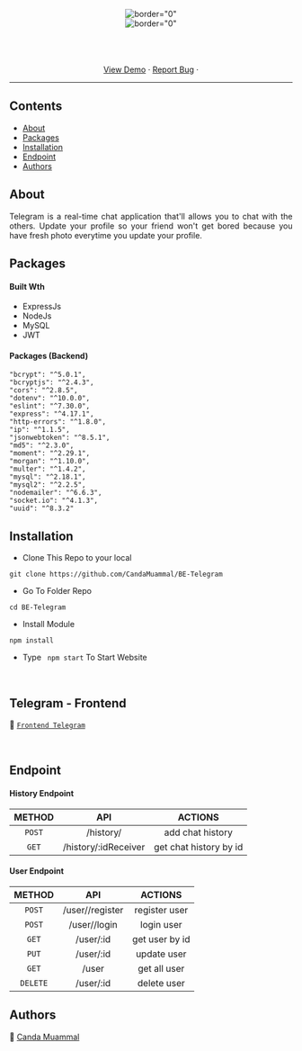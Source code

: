 <p align="center">
     <img src="https://i.postimg.cc/pT9Ypg8w/teleg.png"   alt= border="0" /> <br/>
     <img src="https://i.postimg.cc/XNd1LCGT/telltel.png"   alt= border="0" />

</p>

<p align="center">
    <br />
    <br />
    <br />
    <a href="https://fe-telegram.vercel.app/login">View Demo</a>
    ·
    <a href="https://github.com/CandaMuammal/BE-Telegram/issues">Report Bug</a>
    ·
  </p>

---


## Contents

- [About](#about)
- [Packages](#Packages)
- [Installation](#installation)
- [Endpoint](#endpoint)
- [Authors](#authors)

##  About

<p align="justify">Telegram is a real-time chat application that'll allows you to chat with the others. Update your profile so your friend won't get bored because you have fresh photo everytime you update your profile.
</p>

##  Packages


#### Built Wth
- ExpressJs
- NodeJs
- MySQL
- JWT

#### Packages (Backend)
    "bcrypt": "^5.0.1",
    "bcryptjs": "^2.4.3",
    "cors": "^2.8.5",
    "dotenv": "^10.0.0",
    "eslint": "^7.30.0",
    "express": "^4.17.1",
    "http-errors": "^1.8.0",
    "ip": "^1.1.5",
    "jsonwebtoken": "^8.5.1",
    "md5": "^2.3.0",
    "moment": "^2.29.1",
    "morgan": "^1.10.0",
    "multer": "^1.4.2",
    "mysql": "^2.18.1",
    "mysql2": "^2.2.5",
    "nodemailer": "^6.6.3",
    "socket.io": "^4.1.3",
    "uuid": "^8.3.2"


## Installation

- Clone This Repo to your local

```
git clone https://github.com/CandaMuammal/BE-Telegram
```

- Go To Folder Repo

```
cd BE-Telegram
```

- Install Module

```
npm install
```

- Type ` npm start` To Start Website

<br/>

## Telegram - Frontend

:rocket: [`Frontend Telegram`](https://github.com/CandaMuammal/FE-Telegram)

<br/>

## Endpoint

#### History Endpoint

|  METHOD  |             API             |                    ACTIONS                    |
| :------: | :-------------------------: | :-------------------------------------------: |
|  `POST`   |           /history/     |               add chat history             |
|  `GET`   |       /history/:idReceiver      |              get chat history by id             |


#### User Endpoint

|  METHOD  |             API             |                    ACTIONS                    |
| :------: | :-------------------------: | :-------------------------------------------: |
|  `POST`   |       /user//register     |              register user            |
|  `POST`   |           /user//login     |               login user             |
|  `GET`   |       /user/:id      |              get user by id             |
| `PUT` |       /user/:id        |            update user           |
| `GET` |       /user        |             get all user           |
| `DELETE` |       /user/:id        |             delete  user           |


## Authors

:rocket: [Canda Muammal](https://github.com/CandaMuammal)
